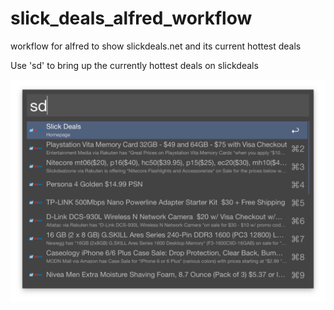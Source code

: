 # slick_deals_alfred_workflow
workflow for alfred to show slickdeals.net and its current hottest deals

Use 'sd' to bring up the currently hottest deals on slickdeals


![sd](https://raw.githubusercontent.com/danmanstx/slick_deals_alfred_workflow/master/sd.png)
